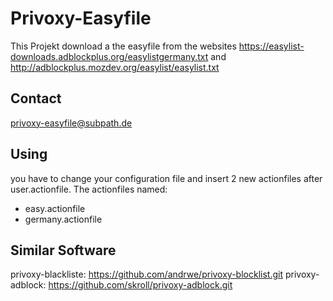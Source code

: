 Privoxy-Easyfile
=============================

This Projekt download a the easyfile from the websites https://easylist-downloads.adblockplus.org/easylistgermany.txt and http://adblockplus.mozdev.org/easylist/easylist.txt

Contact
-----------------------------
privoxy-easyfile@subpath.de

Using
-----------------------------
you have to change your configuration file and insert 2 new actionfiles after user.actionfile.
The actionfiles named:
- easy.actionfile
- germany.actionfile

Similar Software
-----------------------------
privoxy-blackliste: https://github.com/andrwe/privoxy-blocklist.git
privoxy-adblock: https://github.com/skroll/privoxy-adblock.git
